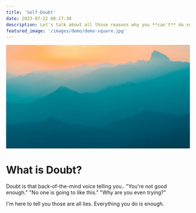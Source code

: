 ```yaml
---
title: 'Self-Doubt'
date: 2023-07-22 00:17:30
description: Let's talk about all those reasons why you **can't** do something...
featured_image: '/images/demo/demo-square.jpg'
---
```


![](/images/demo/demo-landscape.jpg)

# What is Doubt?

Doubt is that back-of-the-mind voice telling you..
"You're not good enough."
	"No one is going to like this."
		"Why are you even trying?"

I'm here to tell you those are all lies.
Everything you do is enough.
